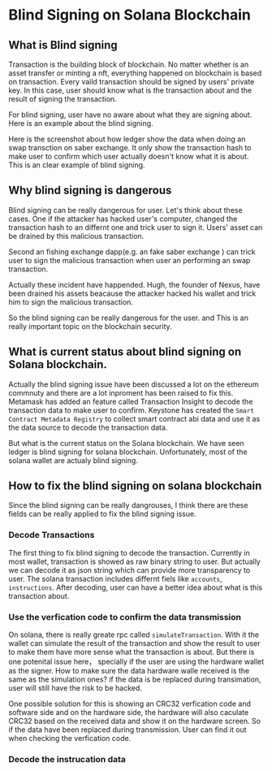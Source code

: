 # Blind Signing on Solana Blockchain

## What is Blind signing
Transaction is the building block of blockchain. No matter whether is an asset transfer or minting a nft, everything happened on blockchain is based on transaction. Every vaild transaction should be signed by users' private key. In this case, user should know what is the transaction about and the result of signing the transaction. 

For blind signing, user have no aware about what they are signing about. Here is an example about the blind signing.

Here is the screenshot about how ledger show the data when doing an swap transction on saber exchange. It only show the transaction hash to make user to confirm which user actually doesn't know what it is about. This is an clear example of blind signing.

## Why blind signing is dangerous
Blind signing can be really dangerous for user. Let's think about these cases. One if the attacker has hacked user's computer, changed the transaction hash to an differnt one and trick user to sign it. Users' asset can be drained by this malicious transaction. 

Second an fishing exchange dapp(e.g. an fake saber exchange ) can trick user to sign the malicious transaction when user an performing an swap transaction. 


Actually these incident have happended. Hugh, the founder of Nexus, have been drained his assets beacause the attacker hacked his wallet and trick him to sign the malicious transaction.

So the blind signing can be really dangerous for the user. and This is an really important topic on the blockchain security.


## What is current status about blind signing on Solana blockchain.
Actually the blind signing issue have been discussed a lot on the ethereum commnuty and there are a lot inproment has been raised to fix this. Metamask has added an feature called Transaction Insight to decode the transaction data to make user to confirm. Keystone has created the `Smart Contract Metadata Registry` to collect smart contract abi data and use it as the data source to decode the transaction data. 

But what is the current status on the Solana blockchain. We have seen ledger is blind signing for solana blockchain. Unfortunately, most of the solana wallet are actualy blind signing. 

## How to fix the blind signing on solana blockchain
Since the blind signing can be really dangrouses, I think there are these fields can be really applied to fix the blind signing issue.

### Decode Transactions

The first thing to fix blind signing to decode the transaction. Currently in most wallet, transaction is showed as raw binary string to user. But actually we can decode it as json string which can provide more transparency to user. The solana transaction includes differnt fiels like `accounts`, `instructions`. After decoding, user can have a better idea about what is this transaction about.

### Use the verfication code to confirm the data transmission

On solana, there is really greate rpc called `simulateTransaction`. With it the wallet can simulate the result of the transaction and show the result to user to make them have more sense what the transaction is about. But there is one potenital issue here， specially if the user are using the hardware wallet as the signer. How to make sure the data hardware walle received is the same as the simulation ones? if the data is be replaced during transimation, user will still have the risk to be hacked.

One possible solution for this is showing an CRC32 verfication code and software side and on the hardware side, the hardware will also caculate CRC32 based on the received data and show it on the hardware screen. So if the data have been replaced during transmission. User can find it out when checking the verfication code. 

### Decode the instrucation data

